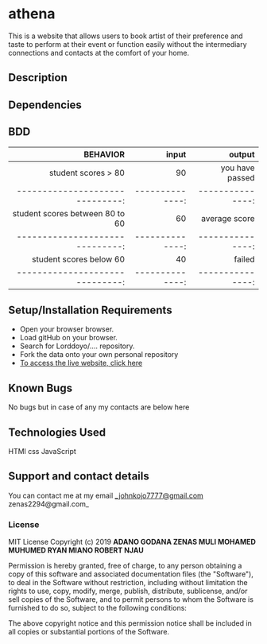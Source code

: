 # athena
This is a website that allows users to book artist of their preference and taste to perform at their event or function easily without the intermediary connections and contacts at the comfort of your home.

## Description


## Dependencies



## BDD
|    BEHAVIOR                   |     input     |    output      |
|------------------------------:|--------------:|---------------:|
|student scores > 80            |    90         | you have passed|
|------------------------------:|--------------:|---------------:|
|student scores between 80 to 60|    60         | average score  |
|------------------------------:|--------------:|---------------:|
|student scores below 60        |    40         | failed         |
|------------------------------:|--------------:|---------------:|


## Setup/Installation Requirements
* Open your browser browser.
* Load gitHub on your browser.
* Search for Lorddoyo/.... repository.
* Fork the data onto your own personal repository
* [To access the live website, click here](https://lorddoyo.github.io/Quiz-Board/index.HTML)


## Known Bugs
No bugs but in case of any my contacts are below here

## Technologies Used
HTMl
css
JavaScript

## Support and contact details
You can contact me at my email _johnkojo7777@gmail.com zenas2294@gmail.com_

### License
MIT License  Copyright (c) 2019 **ADANO GODANA ZENAS MULI MOHAMED MUHUMED RYAN MIANO ROBERT NJAU**

Permission is hereby granted, free of charge, to any person obtaining a copy
of this software and associated documentation files (the "Software"), to deal
in the Software without restriction, including without limitation the rights
to use, copy, modify, merge, publish, distribute, sublicense, and/or sell
copies of the Software, and to permit persons to whom the Software is
furnished to do so, subject to the following conditions:

The above copyright notice and this permission notice shall be included in all
copies or substantial portions of the Software.
